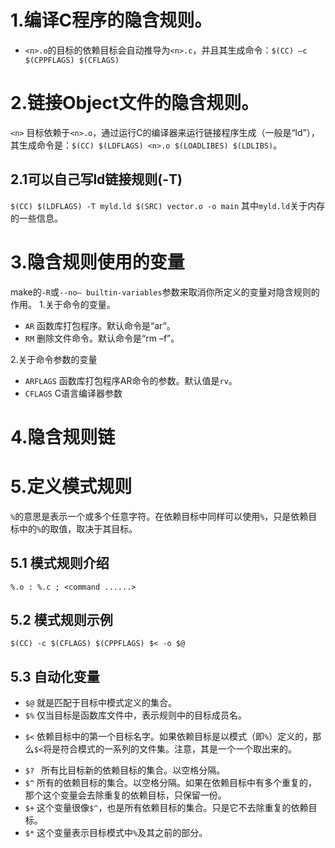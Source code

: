 # 1.编译C程序的隐含规则。

* `<n>.o`的目标的依赖目标会自动推导为`<n>.c`，并且其生成命令：`$(CC) –c $(CPPFLAGS) $(CFLAGS)`

# 2.链接Object文件的隐含规则。
`<n>` 目标依赖于`<n>.o`，通过运行C的编译器来运行链接程序生成（一般是“ld”），其生成命令是：`$(CC) $(LDFLAGS) <n>.o $(LOADLIBES) $(LDLIBS)`。
## 2.1可以自己写ld链接规则(-T)
`$(CC) $(LDFLAGS) -T myld.ld $(SRC) vector.o -o main`
		其中`myld.ld`关于内存的一些信息。
# 3.隐含规则使用的变量
make的`-R`或`--no– builtin-variables`参数来取消你所定义的变量对隐含规则的作用。
1.关于命令的变量。
	
* `AR`   函数库打包程序。默认命令是“ar”。
*  `RM`   删除文件命令。默认命令是“rm –f”。

2.关于命令参数的变量

* `ARFLAGS`  函数库打包程序AR命令的参数。默认值是`rv`。
*  `CFLAGS`   C语言编译器参数

# 4.隐含规则链
# 5.定义模式规则
`%`的意思是表示一个或多个任意字符。在依赖目标中同样可以使用`%`，只是依赖目标中的`%`的取值，取决于其目标。

## 5.1 模式规则介绍
`%.o : %.c ; <command ......>`
	
## 5.2 模式规则示例
`$(CC) -c $(CFLAGS) $(CPPFLAGS) $< -o $@`

## 5.3 自动化变量

* `$@` 就是匹配于目标中模式定义的集合。
* `$%`	仅当目标是函数库文件中，表示规则中的目标成员名。
- `$<`  依赖目标中的第一个目标名字。如果依赖目标是以模式（即`%`）定义的，那么`$<`将是符合模式的一系列的文件集。注意，其是一个一个取出来的。
* `$? ` 所有比目标新的依赖目标的集合。以空格分隔。
* `$^`  所有的依赖目标的集合。以空格分隔。如果在依赖目标中有多个重复的，那个这个变量会去除重复的依赖目标，只保留一份。
* `$+`  这个变量很像`$^`，也是所有依赖目标的集合。只是它不去除重复的依赖目标。
*  `$*`  这个变量表示目标模式中`%`及其之前的部分。